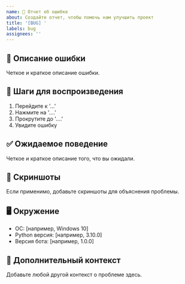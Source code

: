 ```yaml
---
name: 🐛 Отчет об ошибке
about: Создайте отчет, чтобы помочь нам улучшить проект
title: '[BUG] '
labels: bug
assignees: ''
---
```


## 📝 Описание ошибки
Четкое и краткое описание ошибки.

## 🔄 Шаги для воспроизведения
1. Перейдите к '...'
2. Нажмите на '....'
3. Прокрутите до '....'
4. Увидите ошибку

## ✅ Ожидаемое поведение
Четкое и краткое описание того, что вы ожидали.

## 📸 Скриншоты
Если применимо, добавьте скриншоты для объяснения проблемы.

## 🖥️ Окружение
 - ОС: [например, Windows 10]
 - Python версия: [например, 3.10.0]
 - Версия бота: [например, 1.0.0]

## 📎 Дополнительный контекст
Добавьте любой другой контекст о проблеме здесь. 